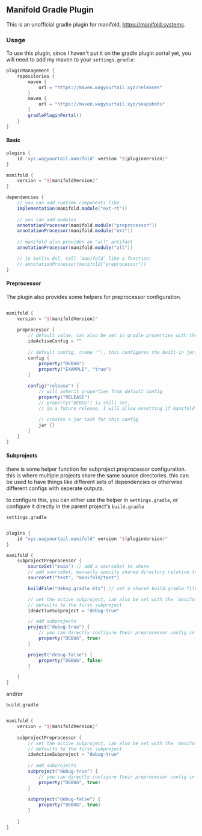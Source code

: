 ## Manifold Gradle Plugin

This is an unofficial gradle plugin for manifold, https://manifold.systems.

### Usage

To use this plugin, since I haven't put it on the gradle plugin portal yet, you will need to add my maven to your `settings.gradle`:

```groovy
pluginManagement {
    repositories {
        maven {
            url = "https://maven.wagyourtail.xyz/releases"
        }
        maven {
            url = "https://maven.wagyourtail.xyz/snapshots"
        }
        gradlePluginPortal()
    }
}
```

#### Basic

```groovy
plugins {
    id 'xyz.wagyourtail.manifold' version "${pluginVersion}"
}

manifold {
    version = "${manifoldVersion}"
}

dependencies {
    // you can add runtime components like
    implementation(manifold.module("ext-rt"))
    
    // you can add modules
    annotationProcessor(manifold.module("preprocessor"))
    annotationProcessor(manifold.module("ext"))
    
    // manifold also provides an "all" artifact
    annotationProcessor(manifold.module("all"))

    // in kotlin dsl, call `manifold` like a function:
    // annotationProcessor(manifold("preprocessor"))
}

```

#### Preprocessor

The plugin also provides some helpers for preprocessor configuration.

```groovy

manifold {
    version = "${manifoldVersion}"
    
    preprocessor {
        // default value, can also be set in gradle properties with the `manifold.ideActiveConfig` property
        ideActiveConfig = "" 
        
        // default config, (name ""), this configures the built-in jar/processRresources/compileJava tasks
        config {
            property("DEBUG")
            property("EXAMPLE", "true")
        }
        
        config("release") {
            // will inherit properties from default config
            property("RELEASE")
            // property("DEBUG") is still set, 
            // in a future release, I will allow unsetting if manifold adds support for un-setting properties on the cli
            
            // creates a jar task for this config
            jar {}
        }
    }
}
```


#### Subprojects

there is some helper function for subproject preprocessor configuration. this is where multiple projects share the same source directories.
this can be used to have things like different sets of dependencies or otherwise different configs with seperate outputs.

to configure this, you can either use the helper in `settings.gradle`, or configure it directly in the parent project's
`build.gradle`

`settings.gradle`
```groovy

plugins {
    id "xyz.wagyourtail.manifold" version "${pluginVersion}"
}

manifold {
    subprojectPreprocessor {
        sourceSet("main") // add a sourceSet to share
        // add sourceSet, manually specify shared directory relative to root project's dir
        sourceSet("test", "manifold/test")

        buildFile("debug.gradle.kts") // set a shared build.gradle file for use by the subprojects

        // set the active subproject, can also be set with the `manifold.ideActiveSubproject` gradle property
        // defaults to the first subproject
        ideActiveSubproject = "debug-true"

        // add subprojects
        project("debug-true") {
            // you can directly configure their preprocessor config in the settings, or you can do so in the build.gradle file
            property("DEBUG", true)
        }

        project("debug-false") {
            property("DEBUG", false)
        }

    }
}
```

and/or

`build.gradle`
```groovy

manifold {
    version = "${manifoldVersion}"
    
    subprojectPreprocessor {
        // set the active subproject, can also be set with the `manifold.ideActiveSubproject` gradle property
        // defaults to the first subproject
        ideActiveSubproject = "debug-true"
        
        // add subprojects
        subproject("debug-true") {
            // you can directly configure their preprocessor config in the settings, or you can do so in the build.gradle file
            property("DEBUG", true)
        }
        
        subproject("debug-false") {
            property("DEBUG", true)
        }
        
    }
}

```

